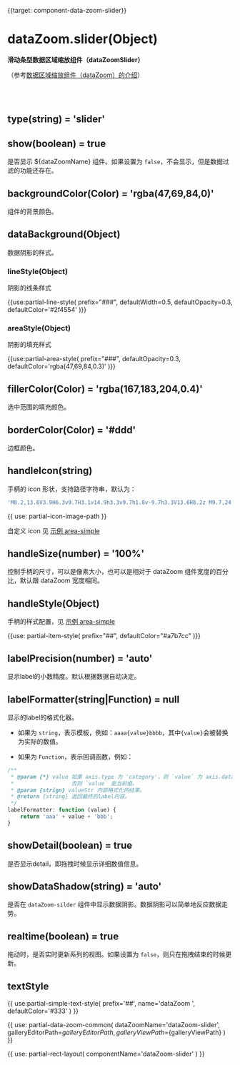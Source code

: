 {{target: component-data-zoom-slider}}

# dataZoom.slider(Object)

**滑动条型数据区域缩放组件（dataZoomSlider）**

（参考[数据区域缩放组件（dataZoom）的介绍](~dataZoom)）


<br>
<br>


## type(string) = 'slider'


## show(boolean) = true

是否显示 ${dataZoomName} 组件。如果设置为 `false`，不会显示，但是数据过滤的功能还存在。


## backgroundColor(Color) = 'rgba(47,69,84,0)'

组件的背景颜色。


## dataBackground(Object)

数据阴影的样式。

### lineStyle(Object)

阴影的线条样式

{{use:partial-line-style(
    prefix="###",
    defaultWidth=0.5,
    defaultOpacity=0.3,
    defaultColor='#2f4554'
)}}

### areaStyle(Object)

阴影的填充样式

{{use:partial-area-style(
    prefix="###",
    defaultOpacity=0.3,
    defaultColor='rgba(47,69,84,0.3)'
)}}


## fillerColor(Color) = 'rgba(167,183,204,0.4)'

选中范围的填充颜色。

## borderColor(Color) = '#ddd'

边框颜色。


## handleIcon(string)

手柄的 icon 形状，支持路径字符串，默认为：
```js
'M8.2,13.6V3.9H6.3v9.7H3.1v14.9h3.3v9.7h1.8v-9.7h3.3V13.6H8.2z M9.7,24.4H4.8v-1.4h4.9V24.4z M9.7,19.1H4.8v-1.4h4.9V19.1z'
```

{{ use: partial-icon-image-path }}

自定义 icon 见 [示例 area-simple](${galleryEditorPath}area-simple)

## handleSize(number) = '100%'

控制手柄的尺寸，可以是像素大小，也可以是相对于 dataZoom 组件宽度的百分比，默认跟 dataZoom 宽度相同。

## handleStyle(Object)

手柄的样式配置，见 [示例 area-simple](${galleryEditorPath}area-simple)

{{use: partial-item-style(
    prefix="##",
    defaultColor="#a7b7cc"
)}}


## labelPrecision(number) = 'auto'

显示label的小数精度。默认根据数据自动决定。


## labelFormatter(string|Function) = null

显示的label的格式化器。

+ 如果为 `string`，表示模板，例如：`aaaa{value}bbbb`，其中`{value}`会被替换为实际的数值。

+ 如果为 `Function`，表示回调函数，例如：

```javascript
/**
 * @param {*} value 如果 axis.type 为 'category'，则 `value` 为 axis.data 的 index。
 *                  否则 `value` 是当前值。
 * @param {strign} valueStr 内部格式化的结果。
 * @return {string} 返回最终的label内容。
 */
labelFormatter: function (value) {
    return 'aaa' + value + 'bbb';
}
```


## showDetail(boolean) = true

是否显示detail，即拖拽时候显示详细数值信息。


## showDataShadow(string) = 'auto'

是否在 `dataZoom-silder` 组件中显示数据阴影。数据阴影可以简单地反应数据走势。


## realtime(boolean) = true

拖动时，是否实时更新系列的视图。如果设置为 `false`，则只在拖拽结束的时候更新。


## textStyle

{{ use:partial-simple-text-style(
    prefix='##',
    name='dataZoom ',
    defaultColor='#333'
) }}





{{ use: partial-data-zoom-common(
    dataZoomName='dataZoom-slider',
    galleryEditorPath=${galleryEditorPath},
    galleryViewPath=${galleryViewPath}
) }}

{{ use: partial-rect-layout(
    componentName='dataZoom-slider'
) }}
